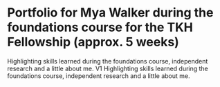 # Portfolio for Mya Walker during the foundations course for the TKH Fellowship (approx. 5 weeks)
Highlighting skills learned during the foundations course, independent research and a little about me.
V1 Highlighting skills learned during the foundations course, independent research and a little about me.